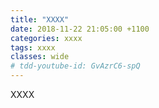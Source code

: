 ```yaml
---
title: "XXXX"
date: 2018-11-22 21:05:00 +1100
categories: xxxx
tags: xxxx
classes: wide
# tdd-youtube-id: GvAzrC6-spQ
---
```


XXXX